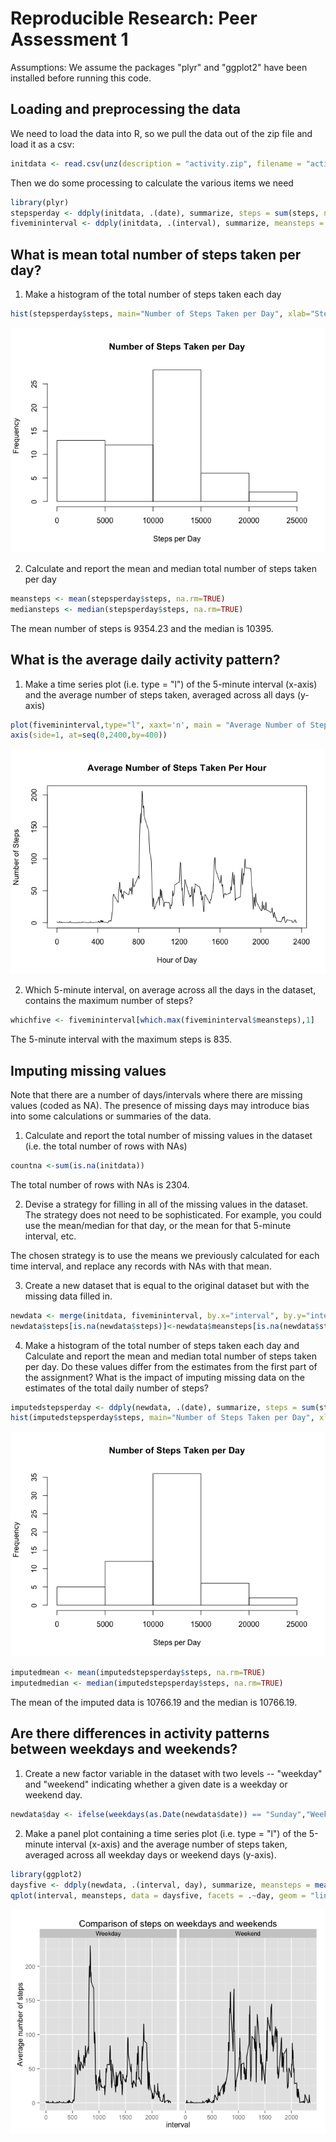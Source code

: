# Reproducible Research: Peer Assessment 1
Assumptions: We assume the packages "plyr" and "ggplot2" have been installed before running this code.

## Loading and preprocessing the data

We need to load the data into R, so we pull the data out of the zip file and load it as a csv:

```r
initdata <- read.csv(unz(description = "activity.zip", filename = "activity.csv"))
```

Then we do some processing to calculate the various items we need


```r
library(plyr)
stepsperday <- ddply(initdata, .(date), summarize, steps = sum(steps, na.rm=TRUE))
fivemininterval <- ddply(initdata, .(interval), summarize, meansteps = mean(steps, na.rm=TRUE))
```

## What is mean total number of steps taken per day?

1. Make a histogram of the total number of steps taken each day


```r
hist(stepsperday$steps, main="Number of Steps Taken per Day", xlab="Steps per Day")
```

![](./PA1_template_files/figure-html/unnamed-chunk-3-1.png) 

2. Calculate and report the mean and median total number of steps taken per day


```r
meansteps <- mean(stepsperday$steps, na.rm=TRUE)
mediansteps <- median(stepsperday$steps, na.rm=TRUE)
```

The mean number of steps is 9354.23 and the median is 10395.


## What is the average daily activity pattern?

1. Make a time series plot (i.e. type = "l") of the 5-minute interval (x-axis) and the average number of steps taken, averaged across all days (y-axis)



```r
plot(fivemininterval,type="l", xaxt='n', main = "Average Number of Steps Taken Per Hour", xlab = "Hour of Day", ylab = "Number of Steps")
axis(side=1, at=seq(0,2400,by=400))
```

![](./PA1_template_files/figure-html/unnamed-chunk-5-1.png) 


2. Which 5-minute interval, on average across all the days in the dataset, contains the maximum number of steps?

```r
whichfive <- fivemininterval[which.max(fivemininterval$meansteps),1]
```

The 5-minute interval with the maximum steps is 835.


## Imputing missing values

Note that there are a number of days/intervals where there are missing values (coded as NA). The presence of missing days may introduce bias into some calculations or summaries of the data.

1. Calculate and report the total number of missing values in the dataset (i.e. the total number of rows with NAs)


```r
countna <-sum(is.na(initdata))
```

The total number of rows with NAs is 2304.

2. Devise a strategy for filling in all of the missing values in the dataset. The strategy does not need to be sophisticated. For example, you could use the mean/median for that day, or the mean for that 5-minute interval, etc.

The chosen strategy is to use the means we previously calculated for each time interval, and replace any records with NAs with that mean.

3. Create a new dataset that is equal to the original dataset but with the missing data filled in.


```r
newdata <- merge(initdata, fivemininterval, by.x="interval", by.y="interval", all=TRUE)
newdata$steps[is.na(newdata$steps)]<-newdata$meansteps[is.na(newdata$steps)]
```

4. Make a histogram of the total number of steps taken each day and Calculate and report the mean and median total number of steps taken per day. Do these values differ from the estimates from the first part of the assignment? What is the impact of imputing missing data on the estimates of the total daily number of steps?


```r
imputedstepsperday <- ddply(newdata, .(date), summarize, steps = sum(steps, na.rm=TRUE))
hist(imputedstepsperday$steps, main="Number of Steps Taken per Day", xlab="Steps per Day")
```

![](./PA1_template_files/figure-html/unnamed-chunk-9-1.png) 

```r
imputedmean <- mean(imputedstepsperday$steps, na.rm=TRUE)
imputedmedian <- median(imputedstepsperday$steps, na.rm=TRUE)
```

The mean of the imputed data is 10766.19 and the median is 10766.19.


## Are there differences in activity patterns between weekdays and weekends?

1. Create a new factor variable in the dataset with two levels -- "weekday" and "weekend" indicating whether a given date is a weekday or weekend day.


```r
newdata$day <- ifelse(weekdays(as.Date(newdata$date)) == "Sunday","Weekend",ifelse(weekdays(as.Date(newdata$date)) == "Saturday","Weekend","Weekday"))
```

2. Make a panel plot containing a time series plot (i.e. type = "l") of the 5-minute interval (x-axis) and the average number of steps taken, averaged across all weekday days or weekend days (y-axis).


```r
library(ggplot2)
daysfive <- ddply(newdata, .(interval, day), summarize, meansteps = mean(steps))
qplot(interval, meansteps, data = daysfive, facets = .~day, geom = "line", main = "Comparison of steps on weekdays and weekends", ylab = "Average number of steps")
```

![](./PA1_template_files/figure-html/unnamed-chunk-11-1.png) 



